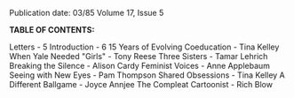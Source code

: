 Publication date: 03/85
Volume 17, Issue 5

**TABLE OF CONTENTS:**

Letters - 5
Introduction - 6
15 Years of Evolving Coeducation - Tina Kelley
When Yale Needed "Girls" - Tony Reese
Three Sisters - Tamar Lehrich
Breaking the Silence - Alison Cardy
Feminist Voices - Anne Applebaum
Seeing with New Eyes - Pam Thompson
Shared Obsessions - Tina Kelley
A Different Ballgame - Joyce Annjee
The Compleat Cartoonist - Rich Blow

